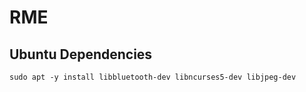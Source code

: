 # RME

## Ubuntu Dependencies

```console
sudo apt -y install libbluetooth-dev libncurses5-dev libjpeg-dev
```
